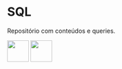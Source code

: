 # SQL
Repositório com conteúdos e queries.

 <div style="float:left;margin:0 10px 10px 0;" markdown="1">
 <img width="50px" src="https://cdn.jsdelivr.net/gh/devicons/devicon/icons/mysql/mysql-original.svg" />
 <img width="50px" src="https://cdn.jsdelivr.net/gh/devicons/devicon/icons/postgresql/postgresql-original.svg" />
</div>         
